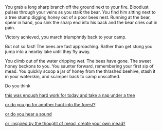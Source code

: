 You grab a long sharp branch off the ground next to your fire. Bloodlust pulses
through your veins as you stalk the bear. You find him sitting next to a tree
stump digging honey out of a poor bees nest. Running at the bear, spear in hand,
you sink the sharp end into his back and the bear cries out in pain.

Victory achieved, you march triumphntly back to your camp.

But not so fast! The bees are fast approaching. Rather than get stung you jump
into a nearby lake until they fly away. 

You climb out of the water dripping wet. The bees have gone. The sweet honey 
beckons to you. You saunter forward, remembering your first sip of mead. You 
quickly scoop a jar of honey from the thrashed beehive, stash it in your 
waterskin, and scamper back to camp unscathed.

Do you think 

[this was enough hard work for today and take a nap under a tree](nap/nap.md)

[or do you go for another hunt into the forest?](forest/forest.md)

[or do you hear a sound](sound/sound.md)

[or, inspired by the thought of mead, create your own mead?](mead/mead.md)
